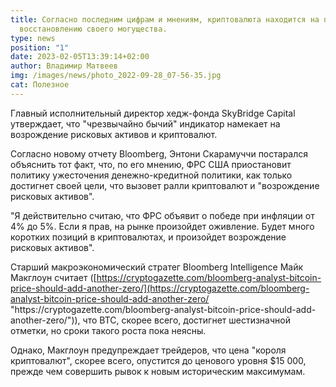 ```yaml
---
title: Согласно последним цифрам и мнениям, криптовалюта находится на пути к
  восстановлению своего могущества.
type: news
position: "1"
date: 2023-02-05T13:39:14+02:00
author: Владимир Матвеев
img: /images/news/photo_2022-09-28_07-56-35.jpg
cat: Полезное
---
```

<!--StartFragment-->

Главный исполнительный директор хедж-фонда SkyBridge Capital утверждает, что "чрезвычайно бычий" индикатор намекает на возрождение рисковых активов и криптовалют.

Согласно новому отчету Bloomberg, Энтони Скарамуччи постарался объяснить тот факт, что, по его мнению, ФРС США приостановит политику ужесточения денежно-кредитной политики, как только достигнет своей цели, что вызовет ралли криптовалют и "возрождение рисковых активов".

"Я действительно считаю, что ФРС объявит о победе при инфляции от 4% до 5%. Если я прав, на рынке произойдет оживление. Будет много коротких позиций в криптовалютах, и произойдет возрождение рисковых активов".

Старший макроэкономический стратег Bloomberg Intelligence Майк Макглоун считает ([https://cryptogazette.com/bloomberg-analyst-bitcoin-price-should-add-another-zero/](https://cryptogazette.com/bloomberg-analyst-bitcoin-price-should-add-another-zero/ "https\://cryptogazette.com/bloomberg-analyst-bitcoin-price-should-add-another-zero/")), что BTC, скорее всего, достигнет шестизначной отметки, но сроки такого роста пока неясны.

Однако, Макглоун предупреждает трейдеров, что цена "короля криптовалют", скорее всего, опустится до ценового уровня $15 000, прежде чем совершить рывок к новым историческим максимумам.

<!--EndFragment-->